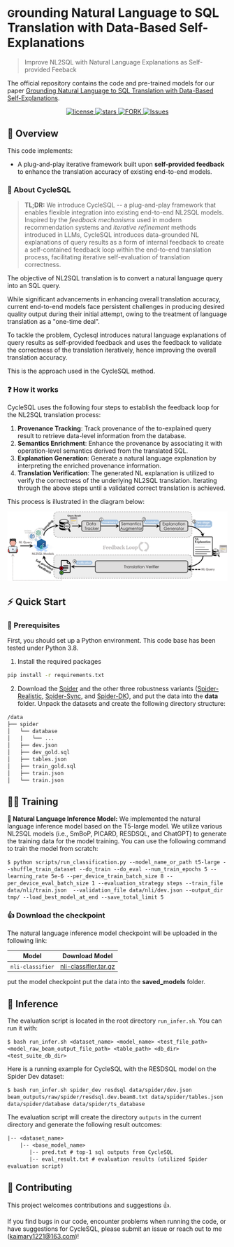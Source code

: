 # <span style="font-size:0.8em;">G</span>rounding Natural Language to SQL Translation with Data-Based Self-Explanations
> Improve NL2SQL with Natural Language Explanations as Self-provided Feeback
> 
The official repository contains the code and pre-trained models for our paper [Grounding Natural Language to SQL Translation with Data-Based Self-Explanations](https://arxiv.org/pdf/2411.02948).

<p align="center">
   <a href="https://github.com/kaimary/CycleSQL/blob/main/LICENSE">
        <img alt="license" src="https://img.shields.io/github/license/kaimary/CycleSQL.svg?color=blue">
   </a>
   <a href="https://github.com/kaimary/CycleSQL/stargazers">
       <img alt="stars" src="https://img.shields.io/github/stars/kaimary/CycleSQL" />
  	</a>
  	<a href="https://github.com/kaimary/CycleSQL/network/members">
       <img alt="FORK" src="https://img.shields.io/github/forks/kaimary/CycleSQL?color=FF8000" />
  	</a>
    <a href="https://github.com/kaimary/CycleSQL/issues">
      <img alt="Issues" src="https://img.shields.io/github/issues/kaimary/CycleSQL?color=0088ff"/>
    </a>
    <br />
</p>

## 📖 Overview

This code implements:

* A plug-and-play iterative framework built upon <strong>self-provided feedback</strong> to enhance the translation accuracy of existing end-to-end models.

### 🚀 About CycleSQL
> **TL;DR:** We introduce CycleSQL --  a plug-and-play framework that enables flexible integration into existing end-to-end NL2SQL models.
> Inspired by the *feedback mechanisms* used in modern recommendation systems and *iterative refinement* methods introduced in LLMs, CycleSQL introduces data-grounded NL explanations of query
results as a form of internal feedback to create a self-contained feedback loop within the end-to-end translation process, facilitating iterative self-evaluation of translation correctness.

The objective of NL2SQL translation is to convert a natural language query into an SQL query. 

While significant advancements in enhancing overall translation accuracy, current end-to-end models face persistent challenges in producing desired quality output during their initial attempt, owing to the treatment of language translation as a "one-time deal".

To tackle the problem, Cyclesql introduces natural language explanations of query results as self-provided feedback and uses the feedback to validate the correctness of the translation iteratively, hence improving the overall translation accuracy. 

This is the approach used in the CycleSQL method.

### ❓ How it works

CycleSQL uses the following four steps to establish the feedback loop for the NL2SQL translation process:

1. **Provenance Tracking**: Track provenance of the to-explained query result to retrieve data-level information from the database.
2. **Semantics Enrichment**: Enhance the provenance by associating it with operation-level semantics derived from the translated SQL.
3. **Explanation Generation**: Generate a natural language explanation by interpreting the enriched provenance information.
4. **Translation Verification**: The generated NL explanation is utilized to verify the correctness of the underlying NL2SQL translation.
Iterating through the above steps until a validated correct translation is achieved.

This process is illustrated in the diagram below:

<div style="text-align: center">
<img src="assets/overview.png" width="800">
</div>


## ⚡️ Quick Start

### 🙇 Prerequisites
First, you should set up a Python environment. This code base has been tested under Python 3.8.

1. Install the required packages
```bash
pip install -r requirements.txt
```

2. Download the [Spider](https://yale-lily.github.io/spider) and the other three robustness variants ([Spider-Realistic](https://drive.google.com/file/d/19tsgBGAxpagULSl9r85IFKIZb4kyBGGu/view?usp=sharing),  [Spider-Sync](https://drive.google.com/file/d/19tsgBGAxpagULSl9r85IFKIZb4kyBGGu/view?usp=sharing), and [Spider-DK](https://drive.google.com/file/d/19tsgBGAxpagULSl9r85IFKIZb4kyBGGu/view?usp=sharing)), and put the data into the <strong>data</strong> folder. Unpack the datasets and create the following directory structure:
```
/data
├── spider
│   └── database
│   |   └── ...
│   ├── dev.json
│   ├── dev_gold.sql
│   ├── tables.json
│   ├── train_gold.sql
│   ├── train.json
│   └── train.json
```


## 🏋️‍♀️ Training

**📃 Natural Language Inference Model:**
We implemented the natural language inference model based on the T5-large model. We utilize various NL2SQL models (i.e., SmBoP, PICARD, RESDSQL, and ChatGPT) to generate the training data for the model training. You can use the following command to train the model from scratch:

```
$ python scripts/run_classification.py --model_name_or_path t5-large --shuffle_train_dataset --do_train --do_eval --num_train_epochs 5 --learning_rate 5e-6 --per_device_train_batch_size 8 --per_device_eval_batch_size 1 --evaluation_strategy steps --train_file data/nli/train.json  --validation_file data/nli/dev.json --output_dir tmp/ --load_best_model_at_end --save_total_limit 5
```

### 👍 Download the checkpoint

The natural language inference model checkpoint will be uploaded in the following link:

Model  | Download Model
----|----
`nli-classifier`  | [nli-classifier.tar.gz](https://drive.google.com/file/d/13oOEkAHwF7i0iiWgVBdcMBR8lijEuF4o/view?usp=share_link)

put the model checkpoint put the data into the <strong>saved_models</strong> folder.

## 👀 Inference
The evaluation script is located in the root directory `run_infer.sh`.
You can run it with:
```
$ bash run_infer.sh <dataset_name> <model_name> <test_file_path> <model_raw_beam_output_file_path> <table_path> <db_dir> <test_suite_db_dir>
```

Here is a running example for CycleSQL with the RESDSQL model on the Spider Dev dataset:
```
$ bash run_infer.sh spider_dev resdsql data/spider/dev.json beam_outputs/raw/spider/resdsql.dev.beam8.txt data/spider/tables.json data/spider/database data/spider/ts_database
```
The evaluation script will create the directory `outputs` in the current directory and generate the following result outcomes:
```shell
|-- <dataset_name>
    |-- <base_model_name>
       |-- pred.txt # top-1 sql outputs from CycleSQL
       |-- eval_result.txt # evaluation results (utilized Spider evaluation script)
```


## 🌈 Contributing
This project welcomes contributions and suggestions 👍. 

If you find bugs in our code, encounter problems when running the code, or have suggestions for CycleSQL, please submit an issue or reach out to me (kaimary1221@163.com)!
